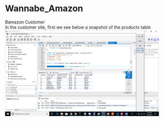 # Wannabe_Amazon

Bamazon Customer</br>
In the customer site, first we see below a snapshot of the products table</br>
![](screenshots/products_original.png)
